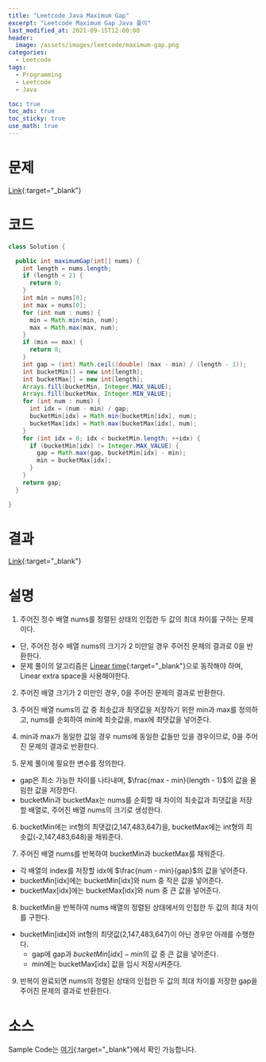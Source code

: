 ```yaml
---
title: "Leetcode Java Maximum Gap"
excerpt: "Leetcode Maximum Gap Java 풀이"
last_modified_at: 2021-09-15T12:00:00
header:
  image: /assets/images/leetcode/maximum-gap.png
categories:
  - Leetcode
tags:
  - Programming
  - Leetcode
  - Java

toc: true
toc_ads: true
toc_sticky: true
use_math: true
---
```

# 문제
[Link](https://leetcode.com/problems/maximum-gap/){:target="_blank"}

# 코드
```java
class Solution {

  public int maximumGap(int[] nums) {
    int length = nums.length;
    if (length < 2) {
      return 0;
    }
    int min = nums[0];
    int max = nums[0];
    for (int num : nums) {
      min = Math.min(min, num);
      max = Math.max(max, num);
    }
    if (min == max) {
      return 0;
    }
    int gap = (int) Math.ceil((double) (max - min) / (length - 1));
    int bucketMin[] = new int[length];
    int bucketMax[] = new int[length];
    Arrays.fill(bucketMin, Integer.MAX_VALUE);
    Arrays.fill(bucketMax, Integer.MIN_VALUE);
    for (int num : nums) {
      int idx = (num - min) / gap;
      bucketMin[idx] = Math.min(bucketMin[idx], num);
      bucketMax[idx] = Math.max(bucketMax[idx], num);
    }
    for (int idx = 0; idx < bucketMin.length; ++idx) {
      if (bucketMin[idx] != Integer.MAX_VALUE) {
        gap = Math.max(gap, bucketMin[idx] - min);
        min = bucketMax[idx];
      }
    }
    return gap;
  }

}
```

# 결과
[Link](https://leetcode.com/submissions/detail/555079290/){:target="_blank"}

# 설명
1. 주어진 정수 배열 nums를 정렬된 상태의 인접한 두 값의 최대 차이를 구하는 문제이다.
- 단, 주어진 정수 배열 nums의 크기가 2 미만일 경우 주어진 문제의 결과로 0을 반환한다.
- 문제 풀이의 알고리즘은 [Linear time](https://en.wikipedia.org/wiki/Time_complexity#:~:text=An%20algorithm%20is%20said%20to%20take%20linear%20time%2C%20or%20O,the%20size%20of%20the%20input.&text=Linear%20time%20is%20the%20best,sequentially%20read%20its%20entire%20input.){:target="_blank"}으로 동작해야 하며, Linear extra space을 사용해야한다.

2. 주어진 배열 크기가 2 미만인 경우, 0을 주어진 문제의 결과로 반환한다.

3. 주어진 배열 nums의 값 중 최솟값과 최댓값을 저장하기 위한 min과 max를 정의하고, nums를 순회하여 min에 최솟값을, max에 최댓값을 넣어준다.

4. min과 max가 동일한 값일 경우 nums에 동일한 값들만 있을 경우이므로, 0을 주어진 문제의 결과로 반환한다.

5. 문제 풀이에 필요한 변수를 정의한다.
- gap은 최소 가능한 차이를 나타내며, $\frac{max - min}{length - 1}$의 값을 올림한 값을 저장한다.
- bucketMin과 bucketMax는 nums를 순회할 때 차이의 최솟값과 최댓값을 저장할 배열로, 주어진 배열 nums의 크기로 생성한다.

6. bucketMin에는 int형의 최댓값(2,147,483,647)을, bucketMax에는 int형의 최솟값(-2,147,483,648)을 채워준다.

7. 주어진 배열 nums를 반복하여 bucketMin과 bucketMax를 채워준다.
- 각 배열의 index를 저장할 idx에 $\frac{num - min}{gap}$의 값을 넣어준다.
- bucketMin[idx]에는 bucketMin[idx]와 num 중 작은 값을 넣어준다.
- bucketMax[idx]에는 bucketMax[idx]와 num 중 큰 값을 넣어준다.

8. bucketMin을 반복하여 nums 배열의 정렬된 상태에서의 인접한 두 값의 최대 차이를 구한다.
- bucketMin[idx]와 int형의 최댓값(2,147,483,647)이 아닌 경우만 아래를 수행한다.
  - gap에 gap과 $bucketMin[idx] - min$의 값 중 큰 값을 넣어준다.
  - min에는 bucketMax[idx] 값을 임시 저장시켜준다.

9. 반복이 완료되면 nums의 정렬된 상태의 인접한 두 값의 최대 차이를 저장한 gap을 주어진 문제의 결과로 반환한다.

# 소스
Sample Code는 [여기](https://github.com/GracefulSoul/leetcode/blob/master/src/main/java/gracefulsoul/problems/MaximumGap.java){:target="_blank"}에서 확인 가능합니다.